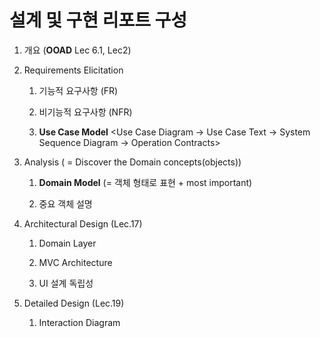 <H1>설계 및 구현 리포트 구성</H1>

1. 개요 (**OOAD** Lec 6.1, Lec2)

2. Requirements Elicitation

   1. 기능적 요구사항 (FR)
  
   2. 비기능적 요구사항 (NFR)
  
   3. **Use Case Model** <Use Case Diagram -> Use Case Text -> System Sequence Diagram -> Operation Contracts>

3. Analysis ( = Discover the Domain concepts(objects))
   
    1. **Domain Model** (= 객체 형태로 표현 + most important)
  
    2. 중요 객체 설명

4. Architectural Design (Lec.17)
   
    1. Domain Layer
  
    2. MVC Architecture
  
    3. UI 설계 독립성

5. Detailed Design (Lec.19)

    1. Interaction Diagram


